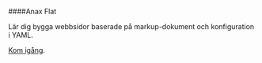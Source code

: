 ####Anax Flat


Lär dig bygga webbsidor baserade på markup-dokument och konfiguration i YAML.

[Kom igång](http://dbwebb.se/kunskap/bygg-me-sida-med-anax-flat).

